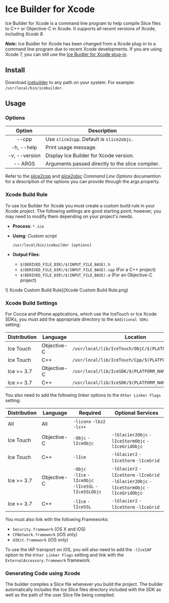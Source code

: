 # Ice Builder for Xcode

Ice Builder for Xcode is a command line program to help compile Slice files to C++ or Objective-C in Xcode. It supports
all recent versions of Xcode, including _Xcode 8_.

___Note:___ Ice Buidler for Xcode has been changed from a Xcode plug-in to a command line program due to recent
Xcode developments. If you are using Xcode 7, you can still use the [Ice Buidler for Xcode plug-in][1].

## Install

Download [icebuilder](icebuilder) to any path on your system. For example: `/usr/local/bin/icebuilder`.

## Usage

### Options

| Option        | Description                                     |
| :-----------: | ----------------------------------------------- |
| --cpp         | Use `slice2cpp`. Default is `slice2objc`.       |
| -h, --help    | Print usage message.                            |
| -v, --version | Display Ice Builder for Xcode version.          |
| -- ARGS       | Arguments passed directly to the slice compiler.|

Refer to the [slice2cpp][2] and [slice2objc][3] _Command Line Options_ documention for a description of the options you can
provide through the args property.

### Xcode Build Rule

To use Ice Builder for Xcode you must create a custom build rule in your Xcode project. The following settings are
good starting point; however, you may need to modify them depending on your project's needs.

* __Process__: `*.ice`
* __Using__: _Custom script_

    ```
    /usr/local/bin/icebuilder [options]
    ```
* __Output Files__:
    * `$(DERIVED_FILE_DIR)/$(INPUT_FILE_BASE).h`
    * `$(DERIVED_FILE_DIR)/$(INPUT_FILE_BASE).cpp` (For a C++ project)
    * `$(DERIVED_FILE_DIR)/$(INPUT_FILE_BASE).m` (For an Objective-C project)

![ Xcode Custom Build Rule](Xcode Custom Build Rule.png)

### Xcode Build Settings

For Cocoa and iPhone applications, which use the IceTouch or Ice Xcode SDKs, you
must add the appropriate directory to the `Additional SDKs` setting:

| Distribution  | Language          | Location                                                           |
| ------------- | ----------------- | ------------------------------------------------------------------ |
| Ice Touch     | Objective-C   | `/usr/local/lib/IceTouch/ObjC/$(PLATFORM_NAME).sdk`                |
| Ice Touch     | C++           | `/usr/local/lib/IceTouch/Cpp/$(PLATFORM_NAME).sdk`                 |
| Ice >= 3.7    | Objective-C   | `/usr/local/lib/IceSDK/$(PLATFORM_NAME).sdk`                       |
| Ice >= 3.7    | C++           | `/usr/local/lib/IceSDK/$(PLATFORM_NAME).sdk`                       |

You also need to add the following linker options to the `Other Linker Flags` setting:

| Distribution | Language    | Required                                                    | Optional Services                                                                          |
| ------------ | --------    | --------                                                    | ------------------                                                                         |
| All          | All         | `-liconv` `-lbz2` `-lc++`                                   |                                                                                            |
| Ice Touch    | Objective-C | `-Objc` `-lIceObjc`                                         | `-lGlacier2Objc` `-lIceStormObjc` `-lIceGridObjc`                                          |
| Ice Touch    | C++         | `-lIce`                                                     | `-lGlacier2` `-lIceStorm` `-lIceGrid`                                                      |
| Ice >= 3.7   | Objective-C | `-Objc`<br>`-lIce` `-lIceObjc`<br>`-lIceSSL` `-lIceSSLObjc` | `-lGlacier2` `-lIceStorm` `-lIceGrid`<br>`-lGlacier2Objc` `-lIceStormObjc` `-lIceGridObjc` |
| Ice >= 3.7   | C++         | `-lIce` `-lIceSSL`                                          | `-lGlacier2` `-lIceStorm` `-lIceGrid`                                                      |

<!-- * __All Distributions and Languages__
    * `-liconv`, `-lbz2`, and `-lc++`
* __Ice Touch C++ SDK__
    * `-lIce`
    * Services: `-lGlacier2`, `-lIceStorm`, `-lIceGrid`
* __Ice Touch Objective-C SDK__
    * `-lIceObjc` and `-Objc`
    * Services: `-lGlacier2Objc`, `-lIceStormObjc`, `-lIceGridObjc`
* __Ice >= 3.7 C++ SDK__
    * `-lIce` and `-lIceSSL`
    * Services: `-lGlacier2`, `-lIceStorm`, `-lIceGrid`
* __Ice >= 3.7 Objective-C SDK__
    * `-lIce`, `-lIceObjc`,  `-lIceSSL`, `-lIceSSLObjc`, and `-Objc`
    * Services: `-lGlacier2Objc`, `-lIceStormObjc`, `-lIceGridObjc` -->


You must also link with the following Frameworks:
* `Security.framework` (OS X and iOS)
* `CFNetwork.framework` (iOS only)
* `UIKit.framework` (iOS only)

To use the iAP transport on iOS, you will also need to add the `-lIceIAP` option
to the `Other Linker Flags` setting and link with the `ExternalAccessory.framework` framework.


### Generating Code using Xcode

The builder compiles a Slice file whenever you build the project. The builder automatically includes the Ice Slice files
directory included with the SDK as well as the path of the user Slice file being compiled.

[1]: https://github.com/zeroc-ice/ice-builder-xcode/tree/xcode7-plugin
[2]: https://doc.zeroc.com/display/Ice/slice2cpp+Command-Line+Options
[3]: https://doc.zeroc.com/display/Ice/slice2objc+Command-Line+Options
